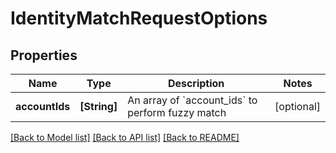 # IdentityMatchRequestOptions

## Properties
Name | Type | Description | Notes
------------ | ------------- | ------------- | -------------
**accountIds** | **[String]** | An array of &#x60;account_ids&#x60; to perform fuzzy match | [optional] 

[[Back to Model list]](../README.md#documentation-for-models) [[Back to API list]](../README.md#documentation-for-api-endpoints) [[Back to README]](../README.md)


